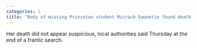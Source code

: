 ```yaml
---
categories: i
title: "Body of missing Princeton student Misrach Ewunetie found death ‘not suspicious or criminal’"
---
```

Her death did not appear suspicious, local authorities said Thursday at the end of a frantic search.